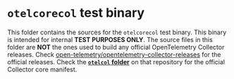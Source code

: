 # `otelcorecol` test binary

This folder contains the sources for the `otelcorecol` test binary. This binary is intended for internal **TEST PURPOSES ONLY**. The source files in this folder are **NOT** the ones used to build any official OpenTelemetry Collector releases.
Check [open-telemetry/opentelemetry-collector-releases](https://github.com/open-telemetry/opentelemetry-collector-releases) for the official releases. Check the [**`otelcol` folder**](https://github.com/open-telemetry/opentelemetry-collector-releases/tree/main/distributions/otelcol) on that repository for the official Collector core manifest.
